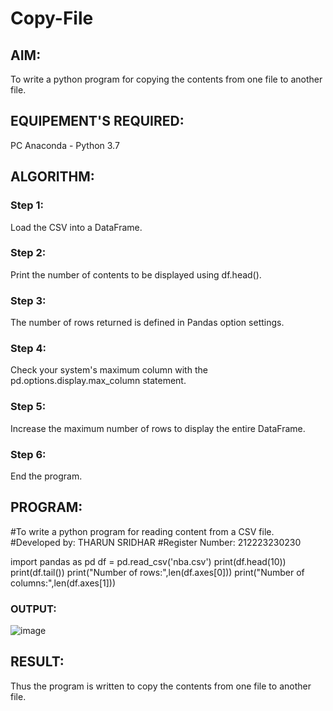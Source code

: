 # Copy-File
## AIM:
To write a python program for copying the contents from one file to another file.
## EQUIPEMENT'S REQUIRED: 
PC
Anaconda - Python 3.7
## ALGORITHM: 
### Step 1:
Load the CSV into a DataFrame.
### Step 2: 
Print the number of contents to be displayed using df.head().
### Step 3: 
The number of rows returned is defined in Pandas option settings.
### Step 4:  
Check your system's maximum column with the pd.options.display.max_column statement.
### Step 5: 
Increase the maximum number of rows to display the entire DataFrame.
### Step 6: 
End the program.
## PROGRAM:
#To write a python program for reading content from a CSV file.
#Developed by: THARUN SRIDHAR
#Register Number: 212223230230

import pandas as pd
df = pd.read_csv('nba.csv')
print(df.head(10))
print(df.tail())
print("Number of rows:",len(df.axes[0]))
print("Number of columns:",len(df.axes[1]))
### OUTPUT:
![image](https://github.com/Tharun0707/Copy-File/assets/145548496/d9997567-a49e-42c3-9d6e-7081ff45bb3a)



## RESULT:
Thus the program is written to copy the contents from one file to another file.
